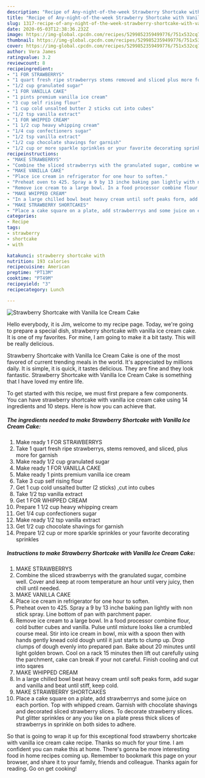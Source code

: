 ```yaml
---
description: "Recipe of Any-night-of-the-week Strawberry Shortcake with Vanilla Ice Cream Cake"
title: "Recipe of Any-night-of-the-week Strawberry Shortcake with Vanilla Ice Cream Cake"
slug: 1317-recipe-of-any-night-of-the-week-strawberry-shortcake-with-vanilla-ice-cream-cake
date: 2020-05-03T12:38:36.232Z
image: https://img-global.cpcdn.com/recipes/5299852359499776/751x532cq70/strawberry-shortcake-with-vanilla-ice-cream-cake-recipe-main-photo.jpg
thumbnail: https://img-global.cpcdn.com/recipes/5299852359499776/751x532cq70/strawberry-shortcake-with-vanilla-ice-cream-cake-recipe-main-photo.jpg
cover: https://img-global.cpcdn.com/recipes/5299852359499776/751x532cq70/strawberry-shortcake-with-vanilla-ice-cream-cake-recipe-main-photo.jpg
author: Vera James
ratingvalue: 3.2
reviewcount: 8
recipeingredient:
- "1 FOR STRAWBERRYS"
- "1 quart fresh ripe strawberrys stems removed and sliced plus more for garnish"
- "1/2 cup granulated sugar"
- "1 FOR VANILLA CAKE"
- "1 pints premium vanilla ice cream"
- "3 cup self rising flour"
- "1 cup cold unsalted butter 2 sticks cut into cubes"
- "1/2 tsp vanilla extract"
- "1 FOR WHIPPED CREAM"
- "1 1/2 cup heavy whipping cream"
- "1/4 cup confectioners sugar"
- "1/2 tsp vanilla extract"
- "1/2 cup chocolate shavings for garnish"
- "1/2 cup or more sparkle sprinkles or your favorite decorating sprinkles"
recipeinstructions:
- "MAKE STRAWBERRYS"
- "Combine the sliced strawberrys with the granulated sugar, combine well. Cover and  keep at room temperature an hour until very juicy, then chill until needed."
- "MAKE VANILLA CAKE"
- "Place ice cream in refrigerator for one hour to soften."
- "Preheat oven to 425. Spray a 9 by 13 inche baking pan lightly with non stick spray. Line bottom of pan with parchment paper."
- "Remove ice cream to a large bowl. In a food processor combine flour, cold butter cubes and vanilla. Pulse until mixture looks like a crumbled course meal. Stir into ice cream in bowl, mix with a spoon then with hands gently knead cold dough until it just starts to clump up. Drop clumps of dough evenly into prepared pan. Bake about 20 minutes until light golden brown. Cool on a rack 15 minutes then lift out carefully using the parchment, cake can break if your not careful. Finish cooling and cut into sqares"
- "MAKE WHIPPED CREAM"
- "In a large chilled bowl beat heavy cream until soft peaks form, add sugar and vanilla and beat until stiff, keep cold."
- "MAKE STRAWBERRY SHORTCAKES"
- "Place a cake square on a plate, add strawberrrys and some juice on each portion. Top with whipped cream. Garnish with chocolate shavings and decorated sliced strawberry slices. To decorate strawberry slices. Put glitter sprinkles or any you like on a plate press thick slices of strawberrys in sprinkle on both sides to adhere."
categories:
- Recipe
tags:
- strawberry
- shortcake
- with

katakunci: strawberry shortcake with 
nutrition: 193 calories
recipecuisine: American
preptime: "PT13M"
cooktime: "PT49M"
recipeyield: "3"
recipecategory: Lunch

---
```



![Strawberry Shortcake with Vanilla Ice Cream Cake](https://img-global.cpcdn.com/recipes/5299852359499776/751x532cq70/strawberry-shortcake-with-vanilla-ice-cream-cake-recipe-main-photo.jpg)

Hello everybody, it is Jim, welcome to my recipe page. Today, we're going to prepare a special dish, strawberry shortcake with vanilla ice cream cake. It is one of my favorites. For mine, I am going to make it a bit tasty. This will be really delicious.



Strawberry Shortcake with Vanilla Ice Cream Cake is one of the most favored of current trending meals in the world. It's appreciated by millions daily. It is simple, it is quick, it tastes delicious. They are fine and they look fantastic. Strawberry Shortcake with Vanilla Ice Cream Cake is something that I have loved my entire life.


To get started with this recipe, we must first prepare a few components. You can have strawberry shortcake with vanilla ice cream cake using 14 ingredients and 10 steps. Here is how you can achieve that.

<!--inarticleads1-->

##### The ingredients needed to make Strawberry Shortcake with Vanilla Ice Cream Cake:

1. Make ready 1 FOR STRAWBERRYS
1. Take 1 quart fresh ripe strawberrys, stems removed, and sliced, plus more for garnish
1. Make ready 1/2 cup granulated sugar
1. Make ready 1 FOR VANILLA CAKE
1. Make ready 1 pints premium vanilla ice cream
1. Take 3 cup self rising flour
1. Get 1 cup cold unsalted butter (2 sticks) ,cut into cubes
1. Take 1/2 tsp vanilla extract
1. Get 1 FOR WHIPPED CREAM
1. Prepare 1 1/2 cup heavy whipping cream
1. Get 1/4 cup confectioners sugar
1. Make ready 1/2 tsp vanilla extract
1. Get 1/2 cup chocolate shavings for garnish
1. Prepare 1/2 cup or more sparkle sprinkles or your favorite decorating sprinkles




<!--inarticleads2-->

##### Instructions to make Strawberry Shortcake with Vanilla Ice Cream Cake:

1. MAKE STRAWBERRYS
1. Combine the sliced strawberrys with the granulated sugar, combine well. Cover and  keep at room temperature an hour until very juicy, then chill until needed.
1. MAKE VANILLA CAKE
1. Place ice cream in refrigerator for one hour to soften.
1. Preheat oven to 425. Spray a 9 by 13 inche baking pan lightly with non stick spray. Line bottom of pan with parchment paper.
1. Remove ice cream to a large bowl. In a food processor combine flour, cold butter cubes and vanilla. Pulse until mixture looks like a crumbled course meal. Stir into ice cream in bowl, mix with a spoon then with hands gently knead cold dough until it just starts to clump up. Drop clumps of dough evenly into prepared pan. Bake about 20 minutes until light golden brown. Cool on a rack 15 minutes then lift out carefully using the parchment, cake can break if your not careful. Finish cooling and cut into sqares
1. MAKE WHIPPED CREAM
1. In a large chilled bowl beat heavy cream until soft peaks form, add sugar and vanilla and beat until stiff, keep cold.
1. MAKE STRAWBERRY SHORTCAKES
1. Place a cake square on a plate, add strawberrrys and some juice on each portion. Top with whipped cream. Garnish with chocolate shavings and decorated sliced strawberry slices. To decorate strawberry slices. Put glitter sprinkles or any you like on a plate press thick slices of strawberrys in sprinkle on both sides to adhere.




So that is going to wrap it up for this exceptional food strawberry shortcake with vanilla ice cream cake recipe. Thanks so much for your time. I am confident you can make this at home. There's gonna be more interesting food in home recipes coming up. Remember to bookmark this page on your browser, and share it to your family, friends and colleague. Thanks again for reading. Go on get cooking!
